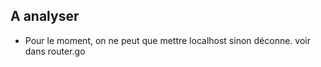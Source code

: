 ## A analyser

-   Pour le moment, on ne peut que mettre localhost sinon déconne. voir dans router.go
